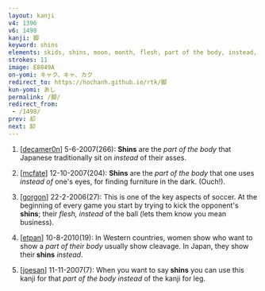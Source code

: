 ```yaml
---
layout: kanji
v4: 1396
v6: 1498
kanji: 脚
keyword: shins
elements: skids, shins, moon, month, flesh, part of the body, instead, gone, soil, dirt, ground, elbow, stamp
strokes: 11
image: E8849A
on-yomi: キャク、キャ、カク
redirect_to: https://hochanh.github.io/rtk/脚
kun-yomi: あし
permalink: /脚/
redirect_from:
 - /1498/
prev: 却
next: 卸
---
```


1) [<a href="http://kanji.koohii.com/profile/decamer0n">decamer0n</a>] 5-6-2007(266): <strong>Shins</strong> are the <em>part of the body</em> that Japanese traditionally sit on <em>instead</em> of their asses.

2) [<a href="http://kanji.koohii.com/profile/mcfate">mcfate</a>] 12-10-2007(204): <strong>Shins</strong> are the <em>part of the body</em> that one uses <em>instead of</em> one&#039;s eyes, for finding furniture in the dark. (Ouch!).

3) [<a href="http://kanji.koohii.com/profile/gorgon">gorgon</a>] 22-2-2006(27): This is one of the key aspects of soccer. At the beginning of every game you start by trying to kick the opponent&#039;s<strong> shins</strong>; their <em>flesh, instead</em> of the ball (lets them know you mean business).

4) [<a href="http://kanji.koohii.com/profile/etpan">etpan</a>] 10-8-2010(19): In Western countries, women show who want to show a <em>part of their body</em> usually show cleavage. In Japan, they show their<strong> shins</strong> <em>instead</em>.

5) [<a href="http://kanji.koohii.com/profile/joesan">joesan</a>] 11-11-2007(7): When you want to say<strong> shins</strong> you can use this kanji for that <em>part of the body</em> <em>instead</em> of the kanji for leg.

